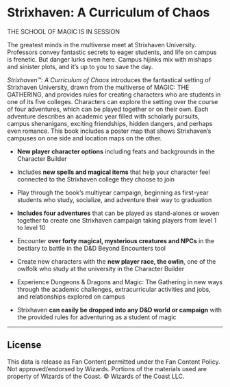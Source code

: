 # Strixhaven: A Curriculum of Chaos

THE SCHOOL OF MAGIC IS IN SESSION

The greatest minds in the multiverse meet at Strixhaven University. Professors convey fantastic secrets to eager students, and life on campus is frenetic. But danger lurks even here. Campus hijinks mix with mishaps and sinister plots, and it’s up to you to save the day.

_Strixhaven™: A Curriculum of Chaos_ introduces the fantastical setting of Strixhaven University, drawn from the multiverse of MAGIC: THE GATHERING, and provides rules for creating characters who are students in one of its five colleges. Characters can explore the setting over the course of four adventures, which can be played together or on their own. Each adventure describes an academic year filled with scholarly pursuits, campus shenanigans, exciting friendships, hidden dangers, and perhaps even romance. This book includes a poster map that shows Strixhaven’s campuses on one side and location maps on the other.

- **New player character options** including feats and backgrounds in the Character Builder

- Includes **new spells and magical items** that help your character feel connected to the Strixhaven college they choose to join

- Play through the book’s multiyear campaign, beginning as first-year students who study, socialize, and adventure their way to graduation

- **Includes four adventures** that can be played as stand-alones or woven together to create one Strixhaven campaign taking players from level 1 to level 10

- Encounter **over forty magical, mysterious creatures and NPCs** in the bestiary to battle in the D&D Beyond Encounters tool

- Create new characters with the **new player race, the owlin**, one of the owlfolk who study at the university in the Character Builder 

- Experience Dungeons & Dragons and Magic: The Gathering in new ways through the academic challenges, extracurricular activities and jobs, and relationships explored on campus 

- Strixhaven **can easily be dropped into any D&D world or campaign** with the provided rules for adventuring as a student of magic

---

## License

This data is release as Fan Content permitted under the Fan Content Policy. Not approved/endorsed by Wizards. Portions of the materials used are property of Wizards of the Coast. © Wizards of the Coast LLC.
